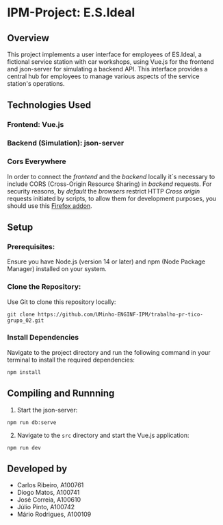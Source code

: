 # IPM-Project: E.S.Ideal
## Overview
This project implements a user interface for employees of ES.Ideal, a fictional service station with car workshops, 
using Vue.js for the frontend and json-server for simulating a backend API. This interface provides a central hub for
employees to manage various aspects of the service station's operations.

## Technologies Used
### **Frontend:** Vue.js 
### **Backend (Simulation):** json-server

### **Cors Everywhere**
In order to connect the _frontend_ and the _backend_ locally it´s necessary to include CORS (Cross-Origin Resource Sharing) in _backend_ requests.
For security reasons, by _default_ the _browsers_ restrict HTTP _Cross origin_ requests initiated by scripts, to allow them for development purposes, you should use this [Firefox addon](https://addons.mozilla.org/en-US/firefox/addon/cors-everywhere/).

## Setup
### Prerequisites: 
Ensure you have Node.js (version 14 or later) and npm (Node Package Manager) installed on your system. 
### Clone the Repository:
Use Git to clone this repository locally:
```
git clone https://github.com/UMinho-ENGINF-IPM/trabalho-pr-tico-grupo_02.git
```
### Install Dependencies
Navigate to the project directory and run the following command in your terminal to install the required dependencies:
```
npm install
```

## Compiling and Runnning
1. Start the json-server:
```
npm run db:serve
```
2. Navigate to the ```src``` directory and start the Vue.js application:
```
npm run dev
```

## Developed by
- Carlos Ribeiro, A100761
- Diogo Matos, A100741
- José Correia, A100610
- Júlio Pinto, A100742
- Mário Rodrigues, A100109
